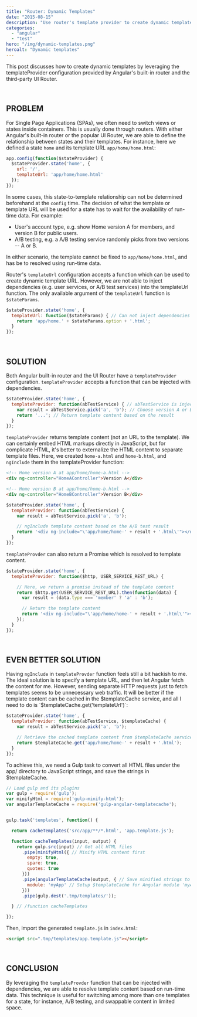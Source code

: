 ```yaml
---
title: "Router: Dynamic Templates"
date: "2015-08-15"
description: "Use router's template provider to create dynamic templates."
categories:
  - "angular"
  - "test"
hero: "/img/dynamic-templates.png"
heroalt: "Dynamic templates"
---
```


This post discusses how to create dynamic templates by leveraging the templateProvider configuration provided by Angular's built-in router and the third-party UI Router.
<!--more-->

<br />


## PROBLEM

For Single Page Applications (SPAs), we often need to switch views or states inside containers. This is usually done through routers. With either Angular's built-in router or the popular UI Router, we are able to define the relationship between states and their templates. For instance, here we defined a state `home` and its template URL `app/home/home.html`:

~~~js
app.config(function($stateProvider) {
  $stateProvider.state('home', {
    url: '/',
    templateUrl: 'app/home/home.html'
  });
});
~~~

In some cases, this state-to-template relationship can not be determined beforehand at the `config` time. The decision of what the template or template URL will be used for a state has to wait for the availability of run-time data. For example:

* User's account type, e.g. show Home version A for members, and version B for public users.
* A/B testing, e.g. a A/B testing service randomly picks from two versions -- A or B.

In either scenario, the template cannot be fixed to `app/home/home.html`, and has be to resolved using run-time data.

Router's `templateUrl` configuration accepts a function which can be used to create dynamic template URL. However, we are not able to inject dependencies (e.g. user services, or A/B test services) into the templateUrl function. The only available argument of the `templateUrl` function is `$stateParams`.

~~~js
$stateProvider.state('home', {
  templateUrl: function($stateParams) { // Can not inject dependencies
    return 'app/home.' + $stateParams.option + '.html';
  }
});
~~~

<br />


## SOLUTION

Both Angular built-in router and the UI Router have a `templateProvider` configuration. `templateProvider` accepts a function that can be injected with dependencies.

~~~js
$stateProvider.state('home', {
  templateProvider: function(abTestService) { // abTestService is injected here
    var result = abTestService.pick('a', 'b'); // Choose version A or B
    return '...'; // Return template content based on the result
  }
});
~~~

`templateProvider` returns template content (not an URL to the template). We can certainly embed HTML markups directly in JavaScript, but for complicate HTML, it's better to externalize the HTML content to separate template files. Here, we created `home-a.html` and `home-b.html`, and `ngInclude` them in the templateProvider function:

~~~html
<!-- Home version A at app/home/home-a.html -->
<div ng-controller="HomeAController">Version A</div>

<!-- Home version B at app/home/home-b.html -->
<div ng-controller="HomeBController">Version B</div>
~~~

~~~js
$stateProvider.state('home', {
  templateProvider: function(abTestService) {
    var result = abTestService.pick('a', 'b');

    // ngInclude template content based on the A/B test result
    return '<div ng-include="\'app/home/home-' + result + '.html\'"></div>';
  }
});
~~~

`templateProvder` can also return a Promise which is resolved to template content.

~~~js
$stateProvider.state('home', {
  templateProvider: function($http, USER_SERVICE_REST_URL) {

    // Here, we return a promise instead of the template content
    return $http.get(USER_SERVICE_REST_URL).then(function(data) {
      var result = (data.type === 'member' ? 'a' : 'b');

      // Return the template content
      return '<div ng-include="\'app/home/home-' + result + '.html\'"></div>';
    });
  }
});
~~~

<br />


## EVEN BETTER SOLUTION

Having `ngInclude` in `templateProvder` function feels still a bit hackish to me. The ideal solution is to specify a template URL, and then let Angular fetch the content for me. However, sending separate HTTP requests just to fetch templates seems to be unnecessary web traffic. It will be better if the template content can be cached in the $templateCache service, and all I need to do is `$templateCache.get('templateUrl')`:

~~~js
$stateProvider.state('home', {
  templateProvider: function(abTestService, $templateCache) {
    var result = abTestService.pick('a', 'b');

    // Retrieve the cached template content from $templateCache service
    return $templateCache.get('app/home/home-' + result + '.html');
  }
});
~~~

To achieve this, we need a Gulp task to convert all HTML files under the app/ directory to JavaScript strings, and save the strings in $templateCache.

~~~js
// Load gulp and its plugins
var gulp = require('gulp');
var minifyHtml = require('gulp-minify-html');
var angularTemplateCache = require('gulp-angular-templatecache');


gulp.task('templates', function() {

  return cacheTemplates('src/app/**/*.html', 'app.template.js');

  function cacheTemplates(input, output) {
    return gulp.src(input) // Get all HTML files
      .pipe(minifyHtml({ // Minify HTML content first
        empty: true,
        spare: true,
        quotes: true
      }))
      .pipe(angularTemplateCache(output, { // Save minified strings to cache
        module: 'myApp' // Setup $templateCache for Angular module 'myApp'
      }))
      .pipe(gulp.dest('.tmp/templates/'));

  } // /function cacheTemplates

});
~~~

Then, import the generated `template.js` in `index.html`:

~~~html
<script src=".tmp/templates/app.template.js"></script>
~~~


<br />


## CONCLUSION

By leveraging the `templateProvder` function that can be injected with dependencies, we are able to resolve template content based on run-time data. This technique is useful for switching among more than one templates for a state, for instance, A/B testing, and swappable content in limited space.

<br />
